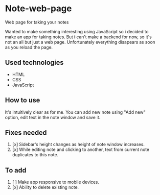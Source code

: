 # Note-web-page
Web page for taking your notes

Wanted to make something interesting using JavaScript so i decided to make an app for taking notes. But i can't make a backend for now, so it's not an all but just a web page. Unfortunately everything disapears as soon as you reload the page.

## Used technologies
* HTML
* CSS
* JavaScript

## How to use
It's intuitively clear as for me. You can add new note using "Add new" option, edit text in the note window and save it.

## Fixes needed
1. [x] Sidebar's height changes as height of note window increases.
2. [x] While editing note and clicking to another, text from current note duplicates to this note.

## To add
1. [ ] Make app responsive to mobile devices.
2. [x] Ability to delete existing note.
